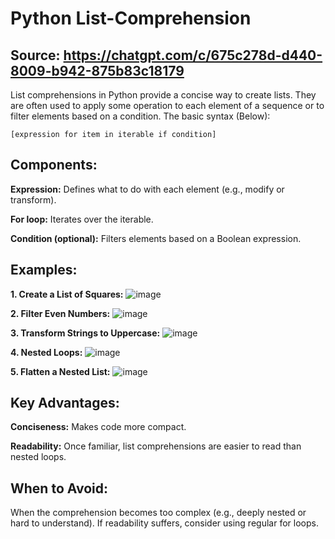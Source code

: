 # Python List-Comprehension

## Source: https://chatgpt.com/c/675c278d-d440-8009-b942-875b83c18179

List comprehensions in Python provide a concise way to create lists. They are often used to apply some operation to each element of a sequence or to filter elements based on a condition. The basic syntax (Below):

    [expression for item in iterable if condition]

## Components:
**Expression:** Defines what to do with each element (e.g., modify or transform).

**For loop:** Iterates over the iterable.

**Condition (optional):** Filters elements based on a Boolean expression.

## Examples:
**1. Create a List of Squares:**
![image](https://github.com/user-attachments/assets/1b77bc03-bc2d-4c33-b941-62919aa449c7)

**2. Filter Even Numbers:**
![image](https://github.com/user-attachments/assets/cfb64d2f-e925-4557-a5ac-4dfdb0f1a60e)

**3. Transform Strings to Uppercase:**
![image](https://github.com/user-attachments/assets/1b646e7d-a006-4a70-bbec-80117d72e19f)

**4. Nested Loops:**
![image](https://github.com/user-attachments/assets/5669ee12-1ab9-4ccf-b2bc-08170d800be2)

**5. Flatten a Nested List:**
![image](https://github.com/user-attachments/assets/00644b61-29ba-4ae2-901e-a9b77e984015)


## Key Advantages:

**Conciseness:** Makes code more compact.

**Readability:** Once familiar, list comprehensions are easier to read than nested loops.

## When to Avoid:
When the comprehension becomes too complex (e.g., deeply nested or hard to understand).
If readability suffers, consider using regular for loops.






